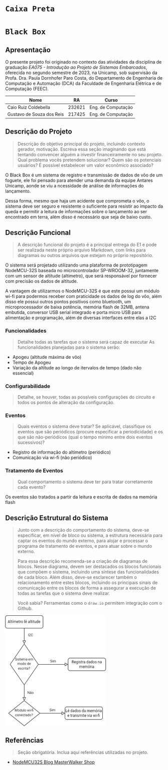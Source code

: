 # `Caixa Preta`
# `Black Box`

## Apresentação

O presente projeto foi originado no contexto das atividades da disciplina de graduação *EA075 - Introdução ao Projeto de Sistemas Embarcados*, 
oferecida no segundo semestre de 2023, na Unicamp, sob supervisão da Profa. Dra. Paula Dornhofer Paro Costa, do Departamento de Engenharia de Computação e Automação (DCA) da Faculdade de Engenharia Elétrica e de Computação (FEEC).

|Nome  | RA | Curso|
|--|--|--|
| Caio Ruiz Coldebella  | 232621  | Eng. de Computação|
| Gustavo de Souza dos Reis  | 217425  | Eng. de Computação|

## Descrição do Projeto

> Descrição do objetivo principal do projeto, incluindo contexto gerador, motivação.
> Escreva essa seção imaginando que está tentando convencer alguém a investir financeiramente no seu projeto.
> Qual problema vocês pretendem solucionar?
> Quem são os potenciais usuários?
> É possível estabelecer um valor econômico associado?

O Black Box é um sistema de registro e transmissão de dados de vôo de um foguete, ele foi pensado para
atender uma demanda da equipe Antares Unicamp, aonde se viu a ncessidade de análise de informações do lançamento.

Dessa forma, mesmo que haja um acidente que comprometa o vôo, o sistema deve ser seguro e resistente o suficiente para
resistir ao impacto da queda e permitir a leitura de informações sobre o lançamento ao ser encontrado em terra, além disso
é necessário que seja de baixo custo.

## Descrição Funcional
> A descrição funcional do projeto é a principal entrega do E1 e pode ser realizada neste próprio arquivo Markdown,
> com links para diagramas ou outros arquivos que estejam no próprio repositório.

O sistema será projetado utilizando uma plataforma de prototipagem NodeMCU-32S baseada no microcontrolador SP-WROOM-32, juntamente com um sensor de altitude (altímetro),
que será responsável por fornecer com precisão os dados de altitude. 

A vantagem de utilizarmos o NodeMCU-32S é que este possui um módulo wi-fi para podermos
receber com praticidade os dados de log do vôo, além disso ele possui outros pontos positivos como bluetooth, um microprocessador de baixa potência,
memória flash de 32MB, antena embutida, conversor USB serial integrado e porta micro USB para alimentação e programação, além de diversas interfaces entre elas a I2C 

### Funcionalidades
> Detalhe todas as tarefas que o sistema será capaz de executar
As funcionalidades planejadas para o sistema serão:

- Apogeu (altitude máxima de vôo)
- Tempo de Apogeu
- Variação da altitude ao longo de itervalos de tempo (dado não essencial)

### Configurabilidade
> Detalhe, se houver, todas as possíveis configurações do circuito e todos os pontos de alteração da configuração.

### Eventos
> Quais eventos o sistema deve tratar?
> Se aplicável, classifique os eventos que são periódicos (procure especificar a periodicidade) e os que são não-periódicos
> (qual o tempo mínimo entre dois eventos sucessivos)?

- Registro de informação do altímetro (periódico)
- Comunicação via wi-fi (não periódico)

### Tratamento de Eventos
> Qual comportamento o sistema deve ter para tratar corretamente cada evento?

Os eventos são tratados a partir da leitura e escrita de dados na memória flash

## Descrição Estrutural do Sistema
> Junto com a descrição do comportamento do sistema, deve-se especificar, em nível de bloco ou sistema, a estrutura necessária 
> para captar os eventos do mundo externo, para alojar e processar o programa de tratamento de eventos, e para atuar sobre o mundo externo.
>
> Para essa descrição recomenda-se a criação de diagramas de blocos.
> Nesse diagrama, devem ser destacados os blocos funcionais que compõem o sistema, incluindo uma síntese das funcionalidades de cada bloco.
> Além disso, deve-se esclarecer também o relacionamento entre estes blocos, incluindo os principais sinais de comunicação entre
> os blocos de forma a assegurar a execução de todas as tarefas que o sistema deve realizar.
> 
> Você sabia? Ferramentas como o `draw.io` permitem integração com o Github.
> 
![Diagrama Estrutural](./Diagrama_black_box.drawio.png)
## Referências
> Seção obrigatória. Inclua aqui referências utilizadas no projeto.

- [NodeMCU32S Blog MasterWalker Shop](https://blogmasterwalkershop.com.br/embarcados/esp32/conhecendo-o-nodemcu-32s-esp32)
